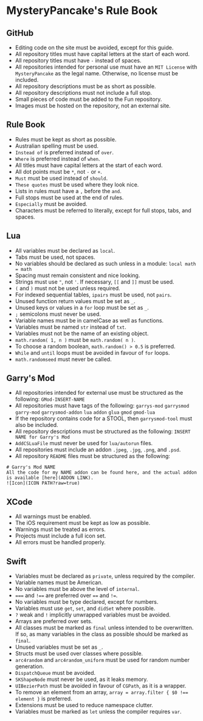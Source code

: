 # MysteryPancake's Rule Book
## GitHub
* Editing code on the site must be avoided, except for this guide.
* All repository titles must have capital letters at the start of each word.
* All repository titles must have `-` instead of spaces.
* All repositories intended for personal use must have an `MIT License` with `MysteryPancake` as the legal name. Otherwise, no license must be included.
* All repository descriptions must be as short as possible.
* All repository descriptions must not include a full stop.
* Small pieces of code must be added to the Fun repository.
* Images must be hosted on the repository, not an external site.

## Rule Book
* Rules must be kept as short as possible.
* Australian spelling must be used.
* `Instead of` is preferred instead of `over`.
* `Where` is preferred instead of `when`.
* All titles must have capital letters at the start of each word.
* All dot points must be `*`, not `-` or `+`.
* `Must` must be used instead of `should`.
* `These quotes` must be used where they look nice.
* Lists in rules must have a `,` before the `and`.
* Full stops must be used at the end of rules.
* `Especially` must be avoided.
* Characters must be referred to literally, except for full stops, tabs, and spaces.

## Lua
* All variables must be declared as `local`.
* Tabs must be used, not spaces.
* No variables should be declared as such unless in a module: `local math = math`
* Spacing must remain consistent and nice looking.
* Strings must use `"`, not `'`. If necessary, `[[` and `]]` must be used.
* `(` and `)` must not be used unless required.
* For indexed sequential tables, `ipairs` must be used, not `pairs`.
* Unused function return values must be set as `_`.
* Unused keys or values in a `for` loop must be set as `_`.
* `;` semicolons must never be used.
* Variable names must be in camelCase as well as functions.
* Variables must be named `str` instead of `txt`.
* Variables must not be the name of an existing object.
* `math.random( 1, n )` must be `math.random( n )`.
* To choose a random boolean, `math.random() > 0.5` is preferred.
* `While` and `until` loops must be avoided in favour of `for` loops.
* `math.randomseed` must never be called.

## Garry's Mod
* All repositories intended for external use must be structured as the following: `GMod-INSERT-NAME`
* All repositories must have tags of the following: `garrys-mod` `garrysmod` `garry-mod` `garrysmod-addon` `lua` `addon` `glua` `gmod` `gmod-lua`
* If the repository contains code for a STOOL, then `garrysmod-tool` must also be included.
* All repository descriptions must be structured as the following: `INSERT NAME for Garry's Mod`
* `AddCSLuaFile` must never be used for `lua/autorun` files.
* All repositories must include an addon `.jpeg`, `.jpg`, `.png`, and `.psd`.
* All repository `README` files must be structured as the following:

```
# Garry's Mod NAME
All the code for my NAME addon can be found here, and the actual addon is available [here](ADDON LINK).
![Icon](ICON PATH?raw=true)
```

## XCode
* All warnings must be enabled.
* The iOS requirement must be kept as low as possible.
* Warnings must be treated as errors.
* Projects must include a full icon set.
* All errors must be handled properly.

## Swift
* Variables must be declared as `private`, unless required by the compiler.
* Variable names must be American.
* No variables must be above the level of `internal`.
* `===` and `!==` are preferred over `==` and `!=`.
* No variables must be type declared, except for numbers.
* Variables must use `get`, `set`, and `didSet` where possible.
* `?` weak and `!` implicitly unwrapped variables must be avoided.
* Arrays are preferred over sets.
* All classes must be marked as `final` unless intended to be overwritten. If so, as many variables in the class as possible should be marked as `final`.
* Unused variables must be set as `_`.
* Structs must be used over classes where possible.
* `arc4random` and `arc4random_uniform` must be used for random number generation.
* `DispatchQueue` must be avoided.
* `SKShapeNode` must never be used, as it leaks memory.
* `UIBezierPath` must be avoided in favour of `CGPath`, as it is a wrapper.
* To remove an element from an array, `array = array.filter { $0 !== element }` is preferred.
* Extensions must be used to reduce namespace clutter.
* Variables must be marked as `let` unless the compiler requires `var`.
